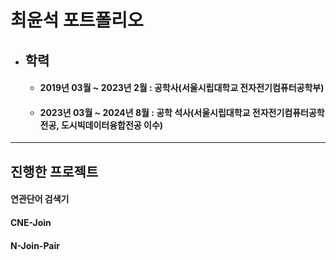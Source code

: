 # **최윤석 포트폴리오**

+ ## **학력**
  + #### 2019년 03월 ~ 2023년 2월 : 공학사(서울시립대학교 전자전기컴퓨터공학부)
  + #### 2023년 03월 ~ 2024년 8월 : 공학 석사(서울시립대학교 전자전기컴퓨터공학 전공, 도시빅데이터융합전공 이수)

---

## **진행한 프로젝트**
#### 연관단어 검색기
#### CNE-Join
#### N-Join-Pair
